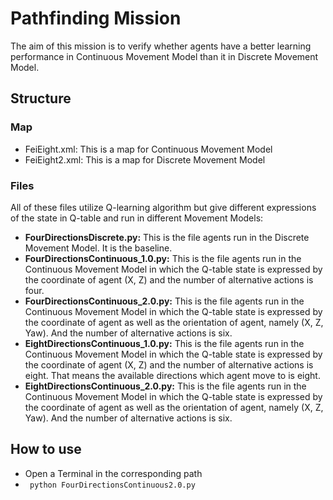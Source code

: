 # Pathfinding Mission
The aim of this mission is to verify whether agents have a better learning performance in Continuous Movement Model than it in Discrete Movement Model.
## Structure
### Map
* FeiEight.xml: This is a map for Continuous Movement Model
* FeiEight2.xml: This is a map for Discrete Movement Model
### Files
All of these files utilize Q-learning algorithm but give different expressions of the state in Q-table and run in different Movement Models:
* **FourDirectionsDiscrete.py:** This is the file agents run in the Discrete Movement Model. It is the baseline. 
* **FourDirectionsContinuous_1.0.py:** This is the file agents run in the Continuous Movement Model in which the Q-table state is expressed by the coordinate of agent (X, Z) and the number of alternative actions is four. 
* **FourDirectionsContinuous_2.0.py:** This is the file agents run in the Continuous Movement Model in which the Q-table state is expressed by the coordinate of agent as well as the orientation of agent, namely (X, Z, Yaw). And the number of alternative actions is six.
* **EightDirectionsContinuous_1.0.py:** This is the file agents run in the Continuous Movement Model in which the Q-table state is expressed by the coordinate of agent (X, Z) and the number of alternative actions is eight. That means the available directions which agent move to is eight. 
* **EightDirectionsContinuous_2.0.py:** This is the file agents run in the Continuous Movement Model in which the Q-table state is expressed by the coordinate of agent as well as the orientation of agent, namely (X, Z, Yaw). And the number of alternative actions is six.
## How to use
* Open a Terminal in the corresponding path
* ` python FourDirectionsContinuous2.0.py`